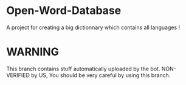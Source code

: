 # Open-Word-Database
  
A project for creating a big dictionnary which contains all languages !

# WARNING
  
This branch contains stuff automatically uploaded by the bot. NON-VERIFIED by US, You should be very careful by using this branch. 
